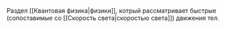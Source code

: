 Раздел [[Квантовая физика|физики]], котрый рассматривает быстрые (сопоставимые со [[Скорость света|скоростью света]]) движения тел.